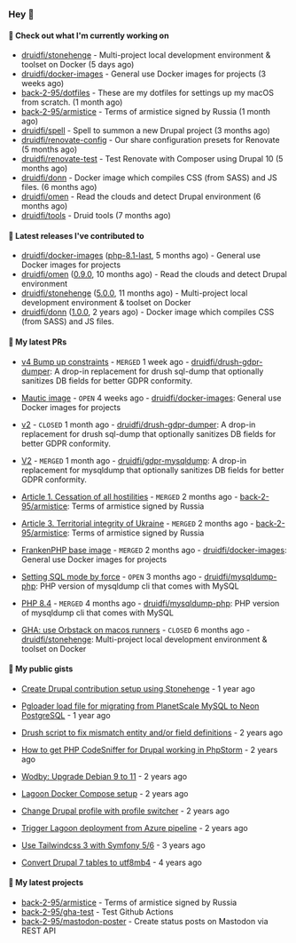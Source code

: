 ### Hey 👋

#### 👷 Check out what I'm currently working on


- [druidfi/stonehenge](https://github.com/druidfi/stonehenge) - Multi-project local development environment &amp; toolset on Docker (5 days ago)
- [druidfi/docker-images](https://github.com/druidfi/docker-images) - General use Docker images for projects (3 weeks ago)
- [back-2-95/dotfiles](https://github.com/back-2-95/dotfiles) - These are my dotfiles for settings up my macOS from scratch. (1 month ago)
- [back-2-95/armistice](https://github.com/back-2-95/armistice) - Terms of armistice signed by Russia (1 month ago)
- [druidfi/spell](https://github.com/druidfi/spell) - Spell to summon a new Drupal project (3 months ago)
- [druidfi/renovate-config](https://github.com/druidfi/renovate-config) - Our share configuration presets for Renovate (5 months ago)
- [druidfi/renovate-test](https://github.com/druidfi/renovate-test) - Test Renovate with Composer using Drupal 10 (5 months ago)
- [druidfi/donn](https://github.com/druidfi/donn) - Docker image which compiles CSS (from SASS) and JS files. (6 months ago)
- [druidfi/omen](https://github.com/druidfi/omen) - Read the clouds and detect Drupal environment (6 months ago)
- [druidfi/tools](https://github.com/druidfi/tools) - Druid tools (7 months ago)


#### 🔭 Latest releases I've contributed to


- [druidfi/docker-images](https://github.com/druidfi/docker-images) ([php-8.1-last](https://github.com/druidfi/docker-images/releases/tag/php-8.1-last), 5 months ago) - General use Docker images for projects
- [druidfi/omen](https://github.com/druidfi/omen) ([0.9.0](https://github.com/druidfi/omen/releases/tag/0.9.0), 10 months ago) - Read the clouds and detect Drupal environment
- [druidfi/stonehenge](https://github.com/druidfi/stonehenge) ([5.0.0](https://github.com/druidfi/stonehenge/releases/tag/5.0.0), 11 months ago) - Multi-project local development environment &amp; toolset on Docker
- [druidfi/donn](https://github.com/druidfi/donn) ([1.0.0](https://github.com/druidfi/donn/releases/tag/1.0.0), 2 years ago) - Docker image which compiles CSS (from SASS) and JS files.

#### 🌱 My latest PRs


- [v4 Bump up constraints](https://github.com/druidfi/drush-gdpr-dumper/pull/10) - `MERGED` 1 week ago - [druidfi/drush-gdpr-dumper](https://github.com/druidfi/drush-gdpr-dumper): A drop-in replacement for drush sql-dump that optionally sanitizes DB fields for better GDPR conformity.

- [Mautic image](https://github.com/druidfi/docker-images/pull/92) - `OPEN` 4 weeks ago - [druidfi/docker-images](https://github.com/druidfi/docker-images): General use Docker images for projects

- [v2](https://github.com/druidfi/drush-gdpr-dumper/pull/9) - `CLOSED` 1 month ago - [druidfi/drush-gdpr-dumper](https://github.com/druidfi/drush-gdpr-dumper): A drop-in replacement for drush sql-dump that optionally sanitizes DB fields for better GDPR conformity.

- [V2](https://github.com/druidfi/gdpr-mysqldump/pull/19) - `MERGED` 1 month ago - [druidfi/gdpr-mysqldump](https://github.com/druidfi/gdpr-mysqldump): A drop-in replacement for mysqldump that optionally sanitizes DB fields for better GDPR conformity.

- [Article 1. Cessation of all hostilities](https://github.com/back-2-95/armistice/pull/3) - `MERGED` 2 months ago - [back-2-95/armistice](https://github.com/back-2-95/armistice): Terms of armistice signed by Russia

- [Article 3. Territorial integrity of Ukraine](https://github.com/back-2-95/armistice/pull/2) - `MERGED` 2 months ago - [back-2-95/armistice](https://github.com/back-2-95/armistice): Terms of armistice signed by Russia

- [FrankenPHP base image](https://github.com/druidfi/docker-images/pull/83) - `MERGED` 2 months ago - [druidfi/docker-images](https://github.com/druidfi/docker-images): General use Docker images for projects

- [Setting SQL mode by force](https://github.com/druidfi/mysqldump-php/pull/53) - `OPEN` 3 months ago - [druidfi/mysqldump-php](https://github.com/druidfi/mysqldump-php): PHP version of mysqldump cli that comes with MySQL

- [PHP 8.4](https://github.com/druidfi/mysqldump-php/pull/51) - `MERGED` 4 months ago - [druidfi/mysqldump-php](https://github.com/druidfi/mysqldump-php): PHP version of mysqldump cli that comes with MySQL

- [GHA: use Orbstack on macos runners](https://github.com/druidfi/stonehenge/pull/88) - `CLOSED` 6 months ago - [druidfi/stonehenge](https://github.com/druidfi/stonehenge): Multi-project local development environment &amp; toolset on Docker


#### 🌱 My public gists


- [Create Drupal contribution setup using Stonehenge](https://gist.github.com/ab8f16dea7ff2222966613392ee88ce3) - 1 year ago

- [Pgloader load file for migrating from PlanetScale MySQL to Neon PostgreSQL](https://gist.github.com/55cb48adb989e61c76b675be0e5563a9) - 1 year ago

- [Drush script to fix mismatch entity and/or field definitions](https://gist.github.com/1a4e94e236d690096790aeb897d61304) - 2 years ago

- [How to get PHP CodeSniffer for Drupal working in PhpStorm](https://gist.github.com/7ee7cc712562a3d5396555f2c3aaf6f7) - 2 years ago

- [Wodby: Upgrade Debian 9 to 11](https://gist.github.com/6ec9a8d9a133801146b990c1c101197d) - 2 years ago

- [Lagoon Docker Compose setup](https://gist.github.com/df26f936d242e560c8b4030b7c1d97a7) - 2 years ago

- [Change Drupal profile with profile switcher](https://gist.github.com/c3f5453655dd21633bf9fbdd1bd5f55d) - 2 years ago

- [Trigger Lagoon deployment from Azure pipeline](https://gist.github.com/bb73dc3d76cdae889ed4bd87930682f9) - 2 years ago

- [Use Tailwindcss 3 with Symfony 5/6](https://gist.github.com/3d059e4443ee8f028ab5c8c20b602b2f) - 3 years ago

- [Convert Drupal 7 tables to utf8mb4](https://gist.github.com/ef42b2ce2f464cd2ce5bd5fb579ab3ab) - 4 years ago


#### 🌱 My latest projects


- [back-2-95/armistice](https://github.com/back-2-95/armistice) - Terms of armistice signed by Russia
- [back-2-95/gha-test](https://github.com/back-2-95/gha-test) - Test Github Actions
- [back-2-95/mastodon-poster](https://github.com/back-2-95/mastodon-poster) - Create status posts on Mastodon via REST API
